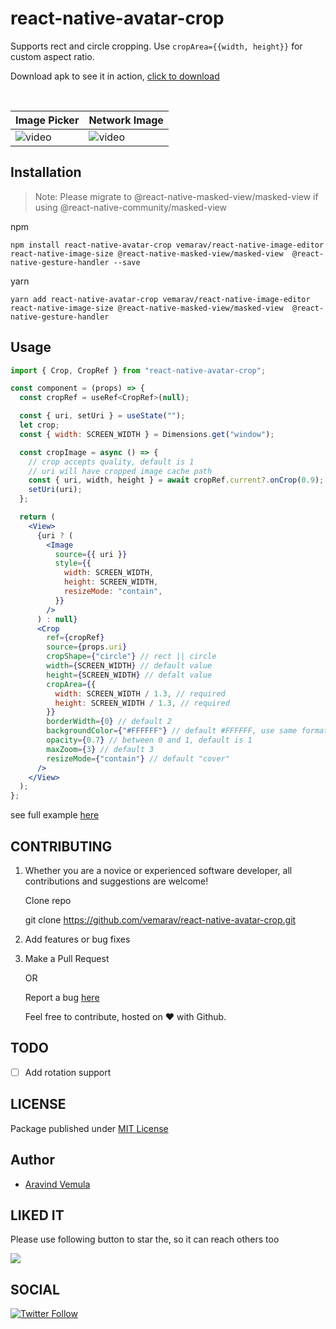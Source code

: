 # react-native-avatar-crop

Supports rect and circle cropping. Use `cropArea={{width, height}}` for custom aspect ratio.

Download apk to see it in action, [click to download](https://reactnativeavatarcrop.page.link/download)

<br>

| Image Picker                                                                                | Network Image                                                                                |
| ------------------------------------------------------------------------------------------- | -------------------------------------------------------------------------------------------- |
| ![video](https://github.com/vemarav/react-native-avatar-crop/raw/main/screenshots/demo.gif) | ![video](https://github.com/vemarav/react-native-avatar-crop/raw/main/screenshots/demo2.gif) |

## Installation

> Note: Please migrate to @react-native-masked-view/masked-view if using @react-native-community/masked-view

npm

```
npm install react-native-avatar-crop vemarav/react-native-image-editor react-native-image-size @react-native-masked-view/masked-view  @react-native-gesture-handler --save
```

yarn

```
yarn add react-native-avatar-crop vemarav/react-native-image-editor react-native-image-size @react-native-masked-view/masked-view  @react-native-gesture-handler
```

## Usage

```jsx
import { Crop, CropRef } from "react-native-avatar-crop";

const component = (props) => {
  const cropRef = useRef<CropRef>(null);

  const { uri, setUri } = useState("");
  let crop;
  const { width: SCREEN_WIDTH } = Dimensions.get("window");

  const cropImage = async () => {
    // crop accepts quality, default is 1
    // uri will have cropped image cache path
    const { uri, width, height } = await cropRef.current?.onCrop(0.9);
    setUri(uri);
  };

  return (
    <View>
      {uri ? (
        <Image
          source={{ uri }}
          style={{
            width: SCREEN_WIDTH,
            height: SCREEN_WIDTH,
            resizeMode: "contain",
          }}
        />
      ) : null}
      <Crop
        ref={cropRef}
        source={props.uri}
        cropShape={"circle"} // rect || circle
        width={SCREEN_WIDTH} // default value
        height={SCREEN_WIDTH} // defalt value
        cropArea={{
          width: SCREEN_WIDTH / 1.3, // required
          height: SCREEN_WIDTH / 1.3, // required
        }}
        borderWidth={0} // default 2
        backgroundColor={"#FFFFFF"} // default #FFFFFF, use same format
        opacity={0.7} // between 0 and 1, default is 1
        maxZoom={3} // default 3
        resizeMode={"contain"} // default "cover"
      />
    </View>
  );
};
```

see full example [here](https://github.com/vemarav/react-native-avatar-crop/blob/main/example/CropImage.tsx)

## CONTRIBUTING

1. Whether you are a novice or experienced software developer, all contributions and suggestions are welcome!

   Clone repo

   git clone https://github.com/vemarav/react-native-avatar-crop.git

2. Add features or bug fixes

3. Make a Pull Request

   OR

   Report a bug [here](https://github.com/vemarav/react-native-avatar-crop/issues/new/choose)

   Feel free to contribute, hosted on ❤️ with Github.

## TODO

- [ ] Add rotation support

## LICENSE

Package published under [MIT License](https://github.com/vemarav/subdomains/blob/master/LICENSE)

## Author

- [Aravind Vemula](https://github.com/vemarav)

## LIKED IT

Please use following button to star the, so it can reach others too

[![](https://img.shields.io/github/stars/vemarav/react-native-avatar-crop.svg?label=Stars&style=social)](https://github.com/vemarav/react-native-avatar-crop)

## SOCIAL

[![Twitter Follow](https://img.shields.io/twitter/follow/vemarav.svg?style=social&label=Follow)](https://twitter.com/vemarav)
